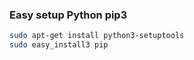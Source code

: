 ### Easy setup Python pip3

```sh
sudo apt-get install python3-setuptools
sudo easy_install3 pip
```
